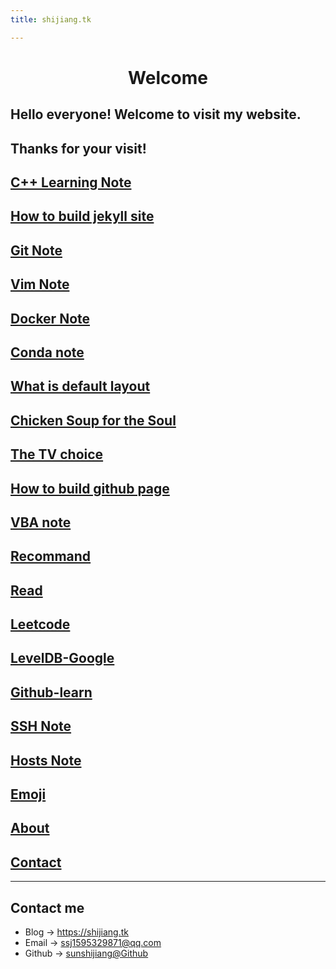 ```yaml
---
title: shijiang.tk

---
```


# <center> Welcome 
## Hello everyone! Welcome to visit my website. 
## Thanks for your visit!

## [C++ Learning Note](/post/2022-08-04-cpp-learn-note.md)

## [How to build jekyll site](/post/2022-07-28-how-to-build-jekyll.md)
  
## [Git Note](/post/2022-08-04-gitnote.md)

## [Vim Note](/post/2022-08-09-vim-note.md)
  
## [Docker Note](/post/2022-08-10-docker-note.md)

## [Conda note](/post/2022-07-29-conda-note.md)
  
## [What is default layout](/post/2022-08-01-what-is-cayman-default.md)
  
## [Chicken Soup for the Soul](/post/2022-08-01-chicken-soup-for-the-soul.md)

## [The TV choice](/post/2022-08-01-tv-choice.md)

## [How to build github page](/post/2022-08-02-how-to-build-github-page.md)
  
## [VBA note](/post/2022-08-25-vba-note.md)

## [Recommand](/post/2022-09-02-recommand.md)

## [Read](/post/2022-08-14-read.md)

## [Leetcode](/post/2022-09-20-leetcode.md)

## [LevelDB-Google](/post/2022-09-27-leveldb.md)

## [Github-learn](/post/2022-09-27-github-learn.md)

## [SSH Note](/post/2022-09-28-ssh-note.md)

## [Hosts Note](/post/2022-09-28-host.md)

## [Emoji](/post/2022-09-29-emoji.md)

## [About](/about.md)

## [Contact](/contact.md)
---

## Contact me

* Blog -> <https://shijiang.tk>
* Email -> <ssj1595329871@qq.com>
* Github -> [sunshijiang@Github](https://github.com/sunshijiang)

